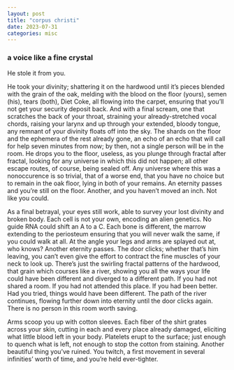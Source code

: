 ```yaml
---
layout: post
title: "corpus christi"
date: 2023-07-31
categories: misc
---
```


### a voice like a fine crystal

He stole it from you.

He took your divinity; shattering it on the hardwood until it’s pieces blended with the grain of the oak, melding with the blood on the floor (yours), semen (his), tears (both), Diet Coke, all flowing into the carpet, ensuring that you’ll not get your security deposit back. And with a final scream, one that scratches the back of your throat, straining your already-stretched vocal chords, raising your larynx and up through your extended, bloody tongue, any remnant of your divinity floats off into the sky. The shards on the floor and the ephemera of the rest already gone, an echo of an echo that will call for help seven minutes from now; by then, not a single person will be in the room. He drops you to the floor, useless, as you plunge through fractal after fractal, looking for any universe in which this did not happen; all other escape routes, of course, being sealed off. Any universe where this was a nonoccurence is so trivial, that of a worse end, that you have no choice but to remain in the oak floor, lying in both of your remains. An eternity passes and you’re still on the floor. Another, and you haven’t moved an inch. Not like you could.

As a final betrayal, your eyes still work, able to survey your lost divinity and broken body. Each  cell is not your own, encoding an alien genetics. No guide RNA could shift an A to a C. Each bone is different, the marrow extending to the periosteum ensuring that you will never walk the same, if you could walk at all. At the angle your legs and arms are splayed out at, who knows? Another eternity passes. The door clicks; whether that’s him leaving, you can’t even give the effort to contract the fine muscles of your neck to look up. There’s just the swirling fractal patterns of the hardwood, that grain which courses like a river, showing you all the ways your life could have been different and diverged to a different path. If you had not shared a room. If you had not attended this place. If you had been better. Had you tried, things would have been different. The path of the river continues, flowing further down into eternity until the door clicks again. There is no person in this room worth saving.

Arms scoop you up with cotton sleeves. Each fiber of the shirt grates across your skin, cutting in each and every place already damaged, eliciting what little blood left in your body. Platelets erupt to the surface; just enough to quench what is left, not enough to stop the cotton from staining. Another beautiful thing you’ve ruined. You twitch, a first movement in several infinities’ worth of time, and you’re held ever-tighter.
